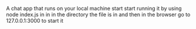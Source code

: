 A chat app that runs on your local machine start
start running it by using node index.js in in 
in the directory the file is in and then in the 
browser go to 127.0.0.1:3000 to start it